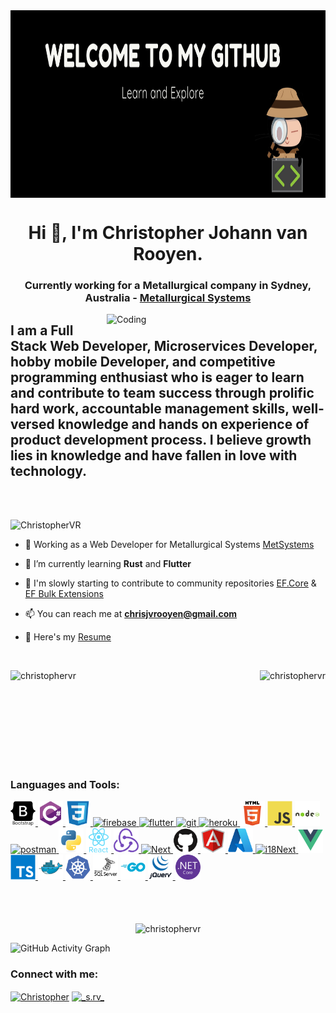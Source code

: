 
<img align="center" alt="Coding" height="300" width="1600" src="https://github.com/ChristopherVR/ChristopherVR/blob/main/welcome-black.png">

<h1 align="center">Hi 👋, I'm Christopher Johann van Rooyen.</h1>
 <h3 align="center">Currently working for a Metallurgical company in Sydney, Australia - <a href="https://metsystems.com.au/">Metallurgical Systems</a></h3>

<img align="right" alt="Coding" width="350" src="https://cdn.dribbble.com/users/2131993/screenshots/4948736/thoughtworks-gif_dribbble.gif">

<h2>I am a Full Stack Web Developer, Microservices Developer, hobby mobile Developer, and competitive programming enthusiast who is eager to learn and contribute to team success through prolific hard work, accountable management skills, well-versed knowledge and hands on experience of product development process. I believe growth lies in knowledge and have fallen in love with technology.</h2>
<br>
<br>
<p align="left"> <img src="https://komarev.com/ghpvc/?username=christophervr&label=Profile%20views&color=0e75b6&style=flat" alt="ChristopherVR" /> </p>


- 🔭 Working as a Web Developer for Metallurgical Systems [MetSystems](https://www.linkedin.com/company/metallurgical-systems/mycompany/)

- 🌱 I’m currently learning **Rust** and **Flutter**

- 📝 I'm slowly starting to contribute to community repositories [EF.Core](https://github.com/dotnet/efcore/issues/29297) & [EF Bulk Extensions](https://github.com/borisdj/EFCore.BulkExtensions)

- 📫 You can reach me at **chrisjvrooyen@gmail.com**

- 🤵 Here's my [Resume](https://www.linkedin.com/in/christopher-van-rooyen-521b0815a/)

<br>
<p><img align="left" src="https://github-readme-stats.vercel.app/api/top-langs?username=christophervr&show_icons=true&locale=en&layout=compact" alt="christophervr" /></p>

<p>&nbsp;<img align="right" src="https://github-readme-stats.vercel.app/api?username=christophervr&show_icons=true&locale=en" alt="christophervr" /></p>
<br> <br><br> <br><br> <br>
<br>
<h3 align="left">Languages and Tools:</h3>
</a> <a href="https://getbootstrap.com" target="_blank"> <img src="https://raw.githubusercontent.com/devicons/devicon/master/icons/bootstrap/bootstrap-plain-wordmark.svg" alt="bootstrap" width="40" height="40"/> </a> <a href="https://learn.microsoft.com/en-us/dotnet/csharp/tour-of-csharp/" target="_blank"> <img src="https://github.com/devicons/devicon/blob/master/icons/csharp/csharp-original.svg" alt="c" width="40" height="40"/> </a>  <a href="https://www.w3schools.com/css/" target="_blank"> <img src="https://github.com/devicons/devicon/blob/master/icons/css3/css3-original.svg" alt="css3" width="40" height="40"/> </a> <a href="https://firebase.google.com/" target="_blank"> <img src="https://www.vectorlogo.zone/logos/firebase/firebase-icon.svg" alt="firebase" width="40" height="40"/> </a> <a href="https://flutter.dev" target="_blank"> <img src="https://www.vectorlogo.zone/logos/flutterio/flutterio-icon.svg" alt="flutter" width="40" height="40"/> </a> <a href="https://git-scm.com/" target="_blank"> <img src="https://www.vectorlogo.zone/logos/git-scm/git-scm-icon.svg" alt="git" width="40" height="40"/> </a> <a href="https://heroku.com" target="_blank"> <img src="https://www.vectorlogo.zone/logos/heroku/heroku-icon.svg" alt="heroku" width="40" height="40"/> </a> <a href="https://www.w3.org/html/" target="_blank"> <img src="https://raw.githubusercontent.com/devicons/devicon/master/icons/html5/html5-original-wordmark.svg" alt="html5" width="40" height="40"/> <a href="https://developer.mozilla.org/en-US/docs/Web/JavaScript" target="_blank"> <img src="https://raw.githubusercontent.com/devicons/devicon/master/icons/javascript/javascript-original.svg" alt="javascript" width="40" height="40"/> </a> <a href="https://nodejs.org" target="_blank"> <img src="https://raw.githubusercontent.com/devicons/devicon/master/icons/nodejs/nodejs-original-wordmark.svg" alt="nodejs" width="40" height="40"/> </a> <a href="https://postman.com" target="_blank"> <img src="https://www.vectorlogo.zone/logos/getpostman/getpostman-icon.svg" alt="postman" width="40" height="40"/> </a> <a href="https://www.python.org" target="_blank"> <img src="https://raw.githubusercontent.com/devicons/devicon/master/icons/python/python-original.svg" alt="python" width="40" height="40"/> </a> <a href="https://reactjs.org/" target="_blank" rel="noreferrer"> <img src="https://raw.githubusercontent.com/devicons/devicon/master/icons/react/react-original-wordmark.svg" alt="react" width="40" height="40"/> </a> <a href="https://redux.js.org" target="_blank" rel="noreferrer"> <img src="https://raw.githubusercontent.com/devicons/devicon/master/icons/redux/redux-original.svg" alt="redux" width="40" height="40"/> </a> <a href="https://nextjs.org/" target="_blank" rel="noreferrer"> <img src="https://user-images.githubusercontent.com/65103790/157203226-4003ee59-0888-4b75-90a5-3f4d44a2fe84.png" alt="Next" width="40" height="40"/> </a>
<!-- Github -->
<a href="https://github.com/" target="_blank" rel="noreferrer"> <img src="https://github.com/devicons/devicon/blob/master/icons/github/github-original.svg" alt="GitHub" width="40" height="40"/> </a>
<!-- Angular -->
<a href="https://angular.io/" target="_blank" rel="noreferrer"> <img src="https://github.com/devicons/devicon/blob/master/icons/angularjs/angularjs-original.svg" alt="Angular" width="40" height="40"/> </a>
<!-- Azure DevOps -->
<a href="https://azure.microsoft.com/en-gb/products/devops/" target="_blank" rel="noreferrer"> <img src="https://github.com/devicons/devicon/blob/master/icons/azure/azure-original.svg" alt="AzureDevops" width="40" height="40"/> </a>
<!-- i18Next  -->
<a href="https://www.i18next.com/" target="_blank" rel="noreferrer"> <img src="https://www.gitbook.com/cdn-cgi/image/width=40,height=40,fit=contain,dpr=1,format=auto/https%3A%2F%2F1143667985-files.gitbook.io%2F~%2Ffiles%2Fv0%2Fb%2Fgitbook-legacy-files%2Fo%2Fspaces%252F-L9iS6Wm2hynS5H9Gj7j%252Favatar.png%3Fgeneration%3D1523462254548780%26alt%3Dmedia" alt="i18Next" width="40" height="40"/> </a>
<!-- VueJS -->
<a href="https://vuejs.org/" target="_blank" rel="noreferrer"> <img src="https://github.com/devicons/devicon/blob/master/icons/vuejs/vuejs-original.svg" alt="VueJS" width="40" height="40"/> </a>
<!-- TypeScript -->
<a href="https://www.typescriptlang.org/" target="_blank" rel="noreferrer"> <img src="https://github.com/devicons/devicon/blob/master/icons/typescript/typescript-original.svg" alt="TypeScript" width="40" height="40"/> </a>
<!-- Docker -->
<a href="https://www.docker.com/" target="_blank" rel="noreferrer"> <img src="https://github.com/devicons/devicon/blob/master/icons/docker/docker-original.svg" alt="Docker" width="40" height="40"/> </a>
<!-- Kubernetes -->
<a href="https://kubernetes.io/" target="_blank" rel="noreferrer"> <img src="https://github.com/devicons/devicon/blob/master/icons/kubernetes/kubernetes-plain.svg" alt="Kubernetes" width="40" height="40"/> </a>
<!-- Microsoft SQL Server -->
<a href="https://www.microsoft.com/en-au/sql-server/sql-server-downloads" target="_blank" rel="noreferrer"> <img src="https://github.com/devicons/devicon/blob/master/icons/microsoftsqlserver/microsoftsqlserver-plain-wordmark.svg" alt="SQL Server" width="40" height="40"/> </a>
<!-- GoLang -->
<a href="https://go.dev/" target="_blank" rel="noreferrer"> <img src="https://github.com/devicons/devicon/blob/master/icons/go/go-original-wordmark.svg" alt="GO Lang" width="40" height="40"/> </a>
<!-- jQuery -->
<a href="https://jquery.com/" target="_blank" rel="noreferrer"> <img src="https://github.com/devicons/devicon/blob/master/icons/jquery/jquery-original-wordmark.svg" alt="jQuery" width="40" height="40"/> </a>
<!-- Dot net Core -->
<a href="https://dotnet.microsoft.com/en-us/download" target="_blank" rel="noreferrer"> <img src="https://github.com/devicons/devicon/blob/master/icons/dotnetcore/dotnetcore-original.svg" alt="DotNetCore" width="40" height="40"/> </a>
<br><br><br>
<br>

<p align="center"><img align="center" src="https://github-readme-streak-stats.herokuapp.com/?user=christophervr&" alt="christophervr" /></p> 

![GitHub Activity Graph](https://activity-graph.herokuapp.com/graph?username=christophervr&theme=react-dark&area=true&hide_border=true)

<h3 align="left">Connect with me:</h3>
<p align="left">
<a href="https://www.linkedin.com/in/christopher-van-rooyen-521b0815a/" target="blank"><img align="center" src="https://cdn.jsdelivr.net/npm/simple-icons@3.0.1/icons/linkedin.svg" alt="Christopher" height="30" width="40" /></a>
<a href="https://instagram.com/christophervryn" target="blank"><img align="center" src="https://cdn.jsdelivr.net/npm/simple-icons@3.0.1/icons/instagram.svg" alt="_s.rv_" height="30" width="40" /></a>
</p>


<!--
**ChristopherVR/ChristopherVR** is a ✨ _special_ ✨ repository because its `README.md` (this file) appears on your GitHub profile.

Here are some ideas to get you started:

- 🔭 I’m currently working on ...
- 🌱 I’m currently learning ...
- 👯 I’m looking to collaborate on ...
- 🤔 I’m looking for help with ...
- 💬 Ask me about ...
- 📫 How to reach me: ...
- 😄 Pronouns: ...
- ⚡ Fun fact: ...
-->
